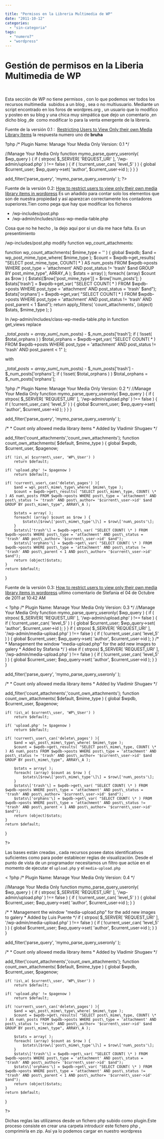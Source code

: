 ```yaml
---

title: "Permisos en la Libreria Multimedia de WP"
date: "2011-10-12"
categories: 
  - "sin-categoria"
tags: 
  - "numero7"
  - "wordpress"
---
```


# Gestión de permisos en la Liberia Multimedia de WP

 

Esta sección de WP no tiene permisos , con lo que podemos ver todos los recursos multimedia  subidos a un blog , sea o no multiusuario. Mediante un script encontrado en los foros de wordpres.org , un usuario que lo modifico y posteo en su blog y una chica muy simpática que dejo un comentario ,en dicho blog ,de  como modificar lo para la venta emergente de la librería.

Fuente de la versión 0.1 :  [Restricting Users to View Only their own Media Library Items](https://wordpress.org/support/topic/restricting-users-to-view-only-their-own-media-library-items?replies=7) la respuesta numero uno de **bruha**

?php
/\*
Plugin Name: Manage Your Media Only
Version: 0.1
\*/

//Manage Your Media Only
function mymo\_parse\_query\_useronly( $wp\_query ) {
    if ( strpos( $\_SERVER\[ 'REQUEST\_URI' \], '/wp-admin/upload.php' ) !== false ) {
        if ( !current\_user\_can( 'level\_5' ) ) {
            global $current\_user;
            $wp\_query->set( 'author', $current\_user->id );
        }
    }
}

add\_filter('parse\_query', 'mymo\_parse\_query\_useronly' );
?>

Fuente de la versión 0.2: [How to restrict users to view only their own media library items in wordpress](https://junvo.com/blog/2011/restrict-users-to-view-only-their-own-media-library-items-in-wordpress.html "How to restrict users to view only their own media library items in wordpress") Es un añadido para contar solo los elementos que son de nuestra propiedad y así aparezcan correctamente los contadores superiores.Tien como pega que hay que modificar los ficheros

- /wp-includes/post.php
- /wp-admin/includes/class-wp-media-table.php

Cosa que no he hecho , la dejo aquí por si un día me hace falta. Es un presentimiento

/wp-includes/post.php modify function wp\_count\_attachments:

function wp\_count\_attachments( $mime\_type = '' ) { global $wpdb; $and = wp\_post\_mime\_type\_where( $mime\_type ); $count = $wpdb->get\_results( "SELECT post\_mime\_type, COUNT( \* ) AS num\_posts FROM $wpdb->posts WHERE post\_type = 'attachment' AND post\_status != 'trash' $and GROUP BY post\_mime\_type", ARRAY\_A ); $stats = array( ); foreach( (array) $count as $row ) { $stats\[$row\['post\_mime\_type'\]\] = $row\['num\_posts'\]; } $stats\['trash'\] = $wpdb->get\_var( "SELECT COUNT( \* ) FROM $wpdb->posts WHERE post\_type = 'attachment' AND post\_status = 'trash' $and"); $stats\['orphans'\] = $wpdb->get\_var( "SELECT COUNT( \* ) FROM $wpdb->posts WHERE post\_type = 'attachment' AND post\_status != 'trash' AND post\_parent < 1 $and"); return apply\_filters( 'count\_attachments', (object) $stats, $mime\_type ); }

In /wp-admin/includes/class-wp-media-table.php in function get\_views replace

$\_total\_posts = array\_sum($\_num\_posts) - $\_num\_posts\['trash'\]; if ( !isset( $total\_orphans ) ) $total\_orphans = $wpdb->get\_var( "SELECT COUNT( \* ) FROM $wpdb->posts WHERE post\_type = 'attachment' AND post\_status != 'trash' AND post\_parent < 1" );

with

 $\_total\_posts = array\_sum($\_num\_posts) - $\_num\_posts\['trash'\] - $\_num\_posts\['orphans'\]; if ( !isset( $total\_orphans ) ) $total\_orphans = $\_num\_posts\['orphans'\];

?php /\* Plugin Name: Manage Your Media Only Version: 0.2 \*/ //Manage Your Media Only function mymo\_parse\_query\_useronly( $wp\_query ) {     if ( strpos( $\_SERVER\[ 'REQUEST\_URI' \], '/wp-admin/upload.php' ) !== false ) {         if ( !current\_user\_can( 'level\_5' ) ) {             global $current\_user;             $wp\_query->set( 'author', $current\_user->id );
        }
    }
}

add\_filter('parse\_query', 'mymo\_parse\_query\_useronly' );

/\*
 \* Count only allowed media library items
 \* Added by Vladimir Shugaev
 \*/

add\_filter('count\_attachments','count\_own\_attachments');
function count\_own\_attachments( $default, $mime\_type ) {
	global $wpdb, $current\_user, $pagenow;

    if( !is\_a( $current\_user, 'WP\_User') )
        return $default;

    if( 'upload.php' != $pagenow )
        return $default;

    if( !current\_user\_can('delete\_pages') ){
        $and = wp\_post\_mime\_type\_where( $mime\_type );
		$count = $wpdb->get\_results( "SELECT post\_mime\_type, COUNT( \* ) AS num\_posts FROM $wpdb->posts WHERE post\_type = 'attachment' AND post\_status != 'trash' AND post\_author= '$current\_user->id' $and GROUP BY post\_mime\_type", ARRAY\_A );

		$stats = array( );
		foreach( (array) $count as $row ) {
			$stats\[$row\['post\_mime\_type'\]\] = $row\['num\_posts'\];
		}
		$stats\['trash'\] = $wpdb->get\_var( "SELECT COUNT( \* ) FROM $wpdb->posts WHERE post\_type = 'attachment' AND post\_status = 'trash' AND post\_author= '$current\_user->id' $and");
		$stats\['orphans'\] = $wpdb->get\_var( "SELECT COUNT( \* ) FROM $wpdb->posts WHERE post\_type = 'attachment' AND post\_status != 'trash' AND post\_parent < 1 AND post\_author= '$current\_user->id' $and");
		return (object)$stats;
	}
    return $default;
}

Fuente de la versión 0.3: [How to restrict users to view only their own media library items in wordpress](https://junvo.com/blog/2011/restrict-users-to-view-only-their-own-media-library-items-in-wordpress.html "How to restrict users to view only their own media library items in wordpress") ultimo comentario de Stefania el 04 de Octubre de 2011 at 10:42 AM

< ?php /\* Plugin Name: Manage Your Media Only Version: 0.3 \*/ //Manage Your Media Only function mymo\_parse\_query\_useronly( $wp\_query ) {     if ( strpos( $\_SERVER\[ 'REQUEST\_URI' \], '/wp-admin/upload.php' ) !== false ) {         if ( !current\_user\_can( 'level\_5' ) ) {             global $current\_user;             $wp\_query->set( 'author', $current\_user->id );
        }
    }
    if ( strpos( $\_SERVER\[ 'REQUEST\_URI' \], '/wp-admin/media-upload.php' ) !== false ) {
        if ( !current\_user\_can( 'level\_5' ) ) {
            global $current\_user;
            $wp\_query->set( 'author', $current\_user->id );
        }
/\*
 \* Management the window "media-upload.php" for the add new images to galery
 \* Added by Stafania
 \*/
        } else if ( strpos( $\_SERVER\[ 'REQUEST\_URI' \], '/wp-admin/media-upload.php' ) !== false ) {
        if ( !current\_user\_can( 'level\_5' ) ) {
            global $current\_user;
            $wp\_query->set( 'author', $current\_user->id );
        }
    }
}

add\_filter('parse\_query', 'mymo\_parse\_query\_useronly' );

/\*
 \* Count only allowed media library items
 \* Added by Vladimir Shugaev
 \*/

add\_filter('count\_attachments','count\_own\_attachments');
function count\_own\_attachments( $default, $mime\_type ) {
	global $wpdb, $current\_user, $pagenow;

    if( !is\_a( $current\_user, 'WP\_User') )
        return $default;

    if( 'upload.php' != $pagenow )
        return $default;

    if( !current\_user\_can('delete\_pages') ){
        $and = wp\_post\_mime\_type\_where( $mime\_type );
		$count = $wpdb->get\_results( "SELECT post\_mime\_type, COUNT( \* ) AS num\_posts FROM $wpdb->posts WHERE post\_type = 'attachment' AND post\_status != 'trash' AND post\_author= '$current\_user->id' $and GROUP BY post\_mime\_type", ARRAY\_A );

		$stats = array( );
		foreach( (array) $count as $row ) {
			$stats\[$row\['post\_mime\_type'\]\] = $row\['num\_posts'\];
		}
		$stats\['trash'\] = $wpdb->get\_var( "SELECT COUNT( \* ) FROM $wpdb->posts WHERE post\_type = 'attachment' AND post\_status = 'trash' AND post\_author= '$current\_user->id' $and");
		$stats\['orphans'\] = $wpdb->get\_var( "SELECT COUNT( \* ) FROM $wpdb->posts WHERE post\_type = 'attachment' AND post\_status != 'trash' AND post\_parent < 1 AND post\_author= '$current\_user->id' $and");
		return (object)$stats;
	}
    return $default;
}

?>

Las bases están creadas , cada recursos posee datos identificativos suficientes como para poder establecer reglas de visualización. Desde el punto de vista de un programador necesitamos un filtro que actúe en el momento de ejecutar el `upload.php` y el `media-upload.php`

< ?php
/\*
Plugin Name: Manage Your Media Only
Version: 0.4
\*/

//Manage Your Media Only
function mymo\_parse\_query\_useronly( $wp\_query ) {
    if ( strpos( $\_SERVER\[ 'REQUEST\_URI' \], '/wp-admin/upload.php' ) !== false ) {
        if ( !current\_user\_can( 'level\_5' ) ) {
            global $current\_user;
            $wp\_query->set( 'author', $current\_user->id );
        }
    }

/\*
 \* Management the window "media-upload.php" for the add new images to galery
 \* Added by Luis Puente
 \*/
    if ( strpos( $\_SERVER\[ 'REQUEST\_URI' \], '/wp-admin/media-upload.php' ) !== false ) {
        if ( !current\_user\_can( 'level\_5' ) ) {
            global $current\_user;
            $wp\_query->set( 'author', $current\_user->id );
        }
    }
}

add\_filter('parse\_query', 'mymo\_parse\_query\_useronly' );

/\*
 \* Count only allowed media library items
 \* Added by Vladimir Shugaev
 \*/

add\_filter('count\_attachments','count\_own\_attachments');
function count\_own\_attachments( $default, $mime\_type ) {
	global $wpdb, $current\_user, $pagenow;

    if( !is\_a( $current\_user, 'WP\_User') )
        return $default;

    if( 'upload.php' != $pagenow )
        return $default;

    if( !current\_user\_can('delete\_pages') ){
        $and = wp\_post\_mime\_type\_where( $mime\_type );
		$count = $wpdb->get\_results( "SELECT post\_mime\_type, COUNT( \* ) AS num\_posts FROM $wpdb->posts WHERE post\_type = 'attachment' AND post\_status != 'trash' AND post\_author= '$current\_user->id' $and GROUP BY post\_mime\_type", ARRAY\_A );

		$stats = array( );
		foreach( (array) $count as $row ) {
			$stats\[$row\['post\_mime\_type'\]\] = $row\['num\_posts'\];
		}
		$stats\['trash'\] = $wpdb->get\_var( "SELECT COUNT( \* ) FROM $wpdb->posts WHERE post\_type = 'attachment' AND post\_status = 'trash' AND post\_author= '$current\_user->id' $and");
		$stats\['orphans'\] = $wpdb->get\_var( "SELECT COUNT( \* ) FROM $wpdb->posts WHERE post\_type = 'attachment' AND post\_status != 'trash' AND post\_parent < 1 AND post\_author= '$current\_user->id' $and");
		return (object)$stats;
	}
    return $default;
}

?>

Dichas reglas las utilizamos desde un fichero php subido como plugin.Este proceso consiste en crear una carpeta introducir este fichero php , comprimirla en zip. Así ya lo podemos cargar en nuestro wordpress
